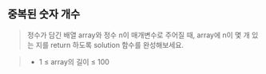 ## 중복된 숫자 개수

> 정수가 담긴 배열 array와 정수 n이 매개변수로 주어질 때, array에 n이 몇 개 있는 지를 return 하도록 solution 함수를 완성해보세요.

> * 1 ≤ array의 길이 ≤ 100
